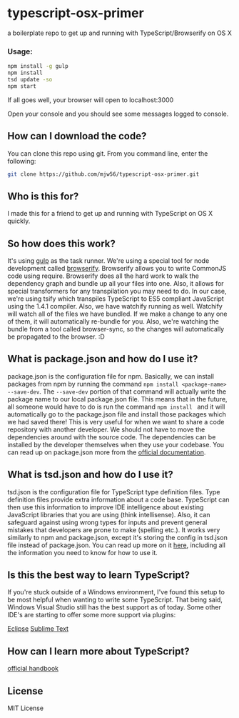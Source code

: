 typescript-osx-primer
====================

a boilerplate repo to get up and running with TypeScript/Browserify on OS X

### Usage:
```bash
npm install -g gulp
npm install
tsd update -so
npm start
```

If all goes well, your browser will open to localhost:3000

Open your console and you should see some messages logged to console.

## How can I download the code?
You can clone this repo using git. From you command line, enter the following:

```bash
git clone https://github.com/mjw56/typescript-osx-primer.git
```

## Who is this for?
I made this for a friend to get up and running with TypeScript on OS X quickly.

## So how does this work?
It's using [gulp](http://gulpjs.com/) as the task runner. We're using a special tool for node
development called [browserify](http://browserify.org/). Browserify allows you to write CommonJS
code using require. Browserify does all the hard work to walk the dependency graph and bundle up
all your files into one. Also, it allows for special transformers for any transpilation you may need to do.
In our case, we're using tsify which transpiles TypeScript to ES5 compliant JavaScript using the 1.4.1 compiler.
Also, we have watchify running as well. Watchify will watch all of the files we have bundled. If we make a change
to any one of them, it will automatically re-bundle for you. Also, we're watching the bundle from a tool called browser-sync, so the changes will automatically be propagated to the browser. :D

## What is package.json and how do I use it?
package.json is the configuration file for npm. Basically, we can install packages from npm by running the command
```npm install <package-name> --save-dev```. The ```--save-dev``` portion of that command will actually write the package name to our local package.json file. This means that in the future, all someone would have to do is run the command ```npm install ``` and it will automatically go to the package.json file and install those packages which we had saved there! This is very useful for when we want to share a code repository with another developer. We should not have to move the dependencies around with the source code. The dependencies can be installed by the developer themselves when they use your codebase. You can read up on package.json more from the [official documentation](https://docs.npmjs.com/files/package.json).

## What is tsd.json and how do I use it?
tsd.json is the configuration file for TypeScript type definition files. Type definition files provide extra information about a code base. TypeScript can then use this information to improve IDE intelligence about existing JavaScript libraries that you are using (think intellisense). Also, it can safeguard against using wrong types for inputs and prevent general mistakes that developers are prone to make (spelling etc.). It works very similarly to npm and package.json, except it's storing the config in tsd.json file instead of package.json. You can read up more on it [here](https://github.com/DefinitelyTyped/tsd), including all the information you need to know for how to use it.

## Is this the best way to learn TypeScript?
If you're stuck outside of a Windows environment, I've found this setup to be most helpful
when wanting to write some TypeScript. That being said, Windows Visual Studio still has the
best support as of today. Some other IDE's are starting to offer some more support via plugins:

[Eclipse](https://github.com/palantir/eclipse-typescript)
[Sublime Text](https://github.com/Microsoft/ngconf2015demo/tree/master/sublimetext)

## How can I learn more about TypeScript?
[official handbook](http://www.typescriptlang.org/Handbook)

## License
MIT License
